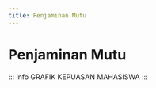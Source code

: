 ```yaml
---
title: Penjaminan Mutu
---
```


<script setup>
import Chart5d from "../components/chart-5d.vue"
</script>

# Penjaminan Mutu

<!--@include: ../penilaian/64-67.md-->

<!--@include: ../panduan/iv.md-->

::: info GRAFIK KEPUASAN MAHASISWA
<Chart5d />
:::
